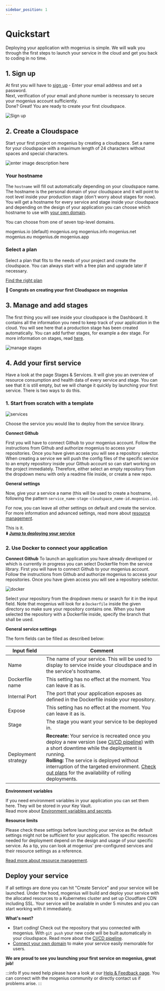 ```yaml
---
sidebar_position: 1
---
```


# Quickstart
Deploying your application with mogenius is simple. We will walk you through the first steps to launch your service in the cloud and get you back to coding in no time.

## 1. Sign up​
At first you will have to [sign up](https://studio.mogenius.com/user/registration) - Enter your email address and set a password.  
Next, verification of your email and phone number is necessary to secure your mogenius account sufficiently.  
Done? Great! You are ready to create your first cloudspace.

![Sign up](https://api.mogenius.com/file/id/4bd46108-a72f-4084-9739-0f564b65b31a)

## 2. Create a Cloudspace

Start your first project on mogenius by creating a cloudspace. Set a name for your cloudspace with a maximum length of 24 characters without spaces and special characters.

![enter image description here](https://api.mogenius.com/file/id/7e0ca189-b42a-4de6-b2ba-d3b099a2f1a0)

### Your hostname

The `hostname` will fill out automatically depending on your cloudspace name. The hostname is the personal domain of your cloudspace and it will point to root level inside your production stage (don't worry about stages for now). You will get a hostname for every service and stage inside your cloudspace and depending on the design of your application you can choose which hostname to use with [your own domain](./domains.md).

You can choose from one of seven top-level domains.

mogenius.io (default)
mogenius.org
mogenius.info
mogenius.net
mogenius.eu
mogenius.de
mogenius.app

### Select a plan

Select a plan that fits to the needs of your project and create the cloudspace. You can always start with a free plan and upgrade later if necessary.

[Find the right plan](./../general/plans-pricing.md)

**🥳 Congrats on creating your first Cloudspace on mogenius**

## 3. Manage and add stages

The first thing you will see inside your cloudspace is the Dashboard. It contains all the information you need to keep track of your application in the cloud. You will see here that a production stage has been created automatically. You can add further stages, for example a dev stage. For more information on stages, read [here](./../mogenius-platform/stages-and-services.md).

![manage stages](https://api.mogenius.com/file/id/c0267b73-b52f-4378-ac61-6b2717e51147)

## 4. Add your first service

Have a look at the page Stages & Services. It will give you an overview of resource consumption and health data of every service and stage. You can see that it is still empty, but we will change it quickly by launching your first service. There is two ways to do this.

### 1. Start from scratch with a template

![services](https://api.mogenius.com/file/id/653f94b7-b2de-444d-a387-90ac3352be98)

Choose the service you would like to deploy from the service library.

**Connect Github**

First you will have to connect Github to your mogenius account. Follow the instructions from Github and authorize mogenius to access your repositories. Once you have given access you will see a repository selector. When creating a service we will push the config files of the specific service to an empty repository inside your Github account so can start working on the project immediately. Therefore, either select an empty repository from the dropdown menu with only a readme file inside, or create a new repo.

**General settings**

Now, give your a service a name (this will be used to create a hostname, following the pattern `service_name-stage-cloudspace_name-id.mogenius.io`).

For now, you can leave all other settings on default and create the service. For more information and advanced settings, read more about [resource management](./../cloud-management/resource-management.md).

This is it.  
**⬇️ [Jump to deploying your service](#deploy-your-service)**

### 2. Use Docker to connect your application

**Connect Github**
To launch an application you have already developed or which is currently in progress you can select Dockerfile from the service library. First you will have to connect Github to your mogenius account. Follow the instructions from Github and authorize mogenius to access your repositories. Once you have given access you will see a repository selector.

![docker](https://api.mogenius.com/file/id/9671d37e-882a-4542-bd4e-bc0dbbdfc720)

Select your repository from the dropdown menu or search for it in the input field. Note that mogenius will look for a `Dockerfile` inside the given directory so make sure your repository contains one. When you have selected the repository with a Dockerfile inside, specify the branch that shall be used.

**General service settings**

The form fields can be filled as described below:  

| Input field | Comment |
|---|---|
|Name|The name of your service. This will be used to display to service inside your cloudspace and in the service's hostname. |
|Dockerfile name| This setting has no effect at the moment. You can leave it as is.|
|Internal Port| The port that your application exposes as defined in the Dockerfile inside your repository. |
|Expose| This setting has no effect at the moment. You can leave it as is. |
|Stage| The stage you want your service to be deployed in. |
|Deployment strategy| **Recreate:** Your service is recreated once you deploy a new version (see [CI/CD pipeline](./../development/cicd-pipeline.md)) with a short downtime while the deployment is running.<br />**Rolling:** The service is deployed without interruption of the targeted environment. [Check out plans](./../general/plans-pricing.md) for the availability of rolling deployments.|

**Environment variables**

If you need environment variables in your application you can set them here. They will be stored in your Key Vault.  
Read more about [Environment variables and secrets](../development/environment-variables-and-secrets.md).

**Resource limits**

Please check these settings before launching your service as the default settings might not be sufficient for your application. The specific resources needed for deployment depend on the design and usage of your specific service. As a tip, you can look at mogenius' pre-configured services and their resource settings as a reference.

[Read more about resource management](./cloud-management/resource-management.md).

## Deploy your service

If all settings are done you can hit "Create Service" and your service will be launched. Under the hood, mogenius will build and deploy your service with the allocated resources to a Kubernetes cluster and set up Cloudflare CDN including SSL. Your service will be available in under 5 minutes and you can start working with it immediately.

**What's next?**
- Start coding! Check out the repository that you connected with mogenius. With `git push` your new code will be built automatically in your cloudspace. Read more about the [CI/CD pipeline](../development/cicd-pipeline.md).
- [Connect your own domain](domains.md) to make your service easily memorable for users.

**We are proud to see you launching your first service on mogenius, great job!**

:::info
If you need help please have a look at our [Help & Feedback page](../general/help-feedback.md). You can connect with the mogenius community or directly contact us if problems arise.
:::

